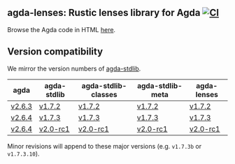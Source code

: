 ## agda-lenses: Rustic lenses library for Agda [![CI](https://github.com/omelkonian/agda-lenses/workflows/CI/badge.svg)](https://github.com/omelkonian/agda-lenses/actions)

Browse the Agda code in HTML [here](https://omelkonian.github.io/agda-lenses).

## Version compatibility

We mirror the version numbers of [agda-stdlib](https://github.com/agda/agda-stdlib).

| **agda** | **agda-stdlib** | **agda-stdlib-classes** | **agda-stdlib-meta** | **agda-lenses** |
|----------|-----------------|-------------------------|----------------------|-----------------|
| [v2.6.3](https://github.com/agda/agda/releases/tag/v2.6.3) | [v1.7.2](https://github.com/agda/agda-stdlib/releases/tag/v1.7.2) | [v1.7.2](https://github.com/omelkonian/agda-stdlib-classes/releases/tag/v1.7.2) | [v1.7.2](https://github.com/omelkonian/agda-stdlib-meta/releases/tag/v1.7.2) | [v1.7.2](https://github.com/omelkonian/agda-lenses/releases/tag/v1.7.2) |
| [v2.6.4](https://github.com/agda/agda/releases/tag/v2.6.3) | [v1.7.3](https://github.com/agda/agda-stdlib/releases/tag/v1.7.3) | [v1.7.3](https://github.com/omelkonian/agda-stdlib-classes/releases/tag/v1.7.3) | [v1.7.3](https://github.com/omelkonian/agda-stdlib-meta/releases/tag/v1.7.3) | [v1.7.3](https://github.com/omelkonian/agda-lenses/releases/tag/v1.7.3) |
| [v2.6.4](https://github.com/agda/agda/releases/tag/v2.6.3) | [v2.0-rc1](https://github.com/agda/agda-stdlib/releases/tag/v2.0-rc1) | [v2.0-rc1](https://github.com/omelkonian/agda-stdlib-classes/releases/tag/v2.0-rc1) | [v2.0-rc1](https://github.com/omelkonian/agda-stdlib-meta/releases/tag/v2.0-rc1) | [v2.0-rc1](https://github.com/omelkonian/agda-lenses/releases/tag/v2.0-rc1) |

Minor revisions will append to these major versions (e.g. `v1.7.3b` or `v1.7.3.10`).
